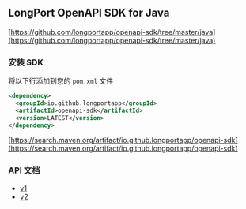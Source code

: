 ## LongPort OpenAPI SDK for Java

[https://github.com/longportapp/openapi-sdk/tree/master/java](https://github.com/longportapp/openapi-sdk/tree/master/java)

### 安装 SDK

将以下行添加到您的 `pom.xml` 文件

```xml
<dependency>
  <groupId>io.github.longportapp</groupId>
  <artifactId>openapi-sdk</artifactId>
  <version>LATEST</version>
</dependency>
```

[https://search.maven.org/artifact/io.github.longportapp/openapi-sdk](https://search.maven.org/artifact/io.github.longportapp/openapi-sdk)

### API 文档

- [v1](https://longportapp.github.io/openapi-sdk/v1/java/index.html)
- [v2](https://longportapp.github.io/openapi-sdk/v2/java/index.html)
